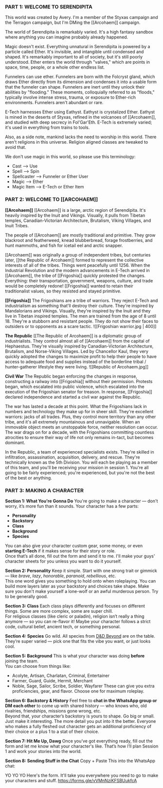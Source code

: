 ### PART 1: WELCOME TO SERENDIPITA
This world was created by Avery. I'm a member of the Styxas campaign and the Terragon campaign, but I'm DMing the [[Arcohaem]] campaign.

The world of Serendipita is remarkably varied. It's a high fantasy sandbox where anything you can imagine probably already happened.

Magic doesn't exist. Everything unnatural in Serendipita is powered by a particle called Ether. It's invisible, and intangible until condensed and shaped. It's remarkably important to all of society, but it's still poorly understood. Ether enters the world through "valves," which are points in space, time, people, or a whole other endless list.

Funnelers can use ether. Funnelers are born with the Folcryst gland, which draws Ether directly from its dimension and condenses it into a usable form that the funneler can shape. Funnelers are inert until they unlock their abilities by "flooding." These moments, colloquially referred to as "floods," typically involve intense stress, trauma, or exposure to Ether-rich environments. Funnelers aren't abundant or rare.

E-Tech harnesses Ether using Eathyst. Eathyst is crystalized Ether. Eathyst is mined in the deserts of Styxas, refined in the volcanoes of [[Arcohaem]], and studied with deep secrecy in Fol'Gar'Eth. E-Tech is extremely varied; it's used in everything from trains to tools.

Also, as a side note, mankind lacks the need to worship in this world. There aren't religions in this universe. Religion aligned classes are tweaked to avoid that.

We don't use magic in this world, so please use this terminology:
- Cast --> Use
- Spell --> Spin
- Spellcaster --> Funneler or Ether User
- Magic --> Ether
- Magic Item --> E-Tech or Ether Item

### PART 2: WELCOME TO [[ARCOHAEM]]
**[[Arcohaem]]**
[[Arcohaem]] is a large, arctic region of Serendipita. It's heavily inspired by the Inuit and Vikings. Visually, it pulls from Tibetan temples, Canadian-Victorian Architecture, Brutalism, Viking Villages, and Inuit Tribes. 

The people of [[Arcohaem]] are mostly traditional and primitive. They grow blackroot and featherweed, knead blubberbread, forage frostberries, and hunt mammoths, and fish for icetail eel and arctic snapper.

[[Arcohaem]] was originally a group of independent tribes, but centuries later, [[the Republic of Arcohaem]] formed to represent the collective interests of all of the tribes. Things went peacefully until 1256. When the Industrial Revolution and the modern advancements in E-Tech arrived in [[Arcohaem]], the tribe of [[Frigoshia]] quickly protested the changes. Everything: their transportation, government, weapons, culture, and trade would be completely redone! [[Frigoshia]] wanted to retain their traditionalist values, so they resisted and stayed primitive. 

**[[Frigoshia]]**
The Frigoshians are a tribe of warriors. They reject E-Tech and industrialism as something that'll destroy their culture. They're inspired by Mandalorians and Vikings. Visually, they're inspired by the Inuit and they live in Tibetan inspired temples. The men are trained from the age of 8 until 18. They're a stubborn and resistant people. They do not show their faces to outsiders or to opponents as a scare tactic.
![[Frigoshian warrior.jpg | 400]]

**The Republic**
[[The Republic of Arcohaem]] is a diplomatic group of industrialists. They control almost all of [[Arcohaem]] from the capital of Hephaestus. They're visually inspired by Canadian-Victorian Architecture, Brutalism, and Norse-Viking Villages. Led by Chancellor Kaul, they very quickly adopted the changes to maximize profit to help their people to have access to adequate food and supplies instead of the borderline tribal / hunter-gatherer lifestyle they were living.
![[Republic of Arcohaem.jpg]]

**Civil War**
The Republic began enforcing the changes in response, constructing a railway into [[Frigoshia]] without their permission. Protests began, which escalated into public violence, which escalated into the execution of the Frigoshian senator for treason. In response, [[Frigoshia]] declared independence and started a civil war against the Republic.

The war has lasted a decade at this point. What the Frigoshians lack in numbers and technology they make up for in sheer skill. They're excellent warriors: jacks of all trades. Plus, they control more territory than any other tribe, and it's all extremely mountainous and unnavigable. When an immovable object meets an unstoppable force, neither resolution can occur. The war drags on for a decade, with the Frigoshians committing countless atrocities to ensure their way of life not only remains in-tact, but becomes dominant.  

In the Republic, a team of experienced specialists exists. They're skilled in infiltration, assassination, acquisition, delivery, and rescue. They're technically known as the 5th Division. You will each be playing as a member of this team, and you'll be receiving your mission in session 1. You're all going to be fairly experienced; you're experienced, but you're not the best of the best or anything.

### PART 3: MAKING A CHARACTER
**Section 1: What You're Gonna Do**
You're going to make a character — don't worry, it’s more fun than it sounds. Your character has a few parts:
- **Personality**
- **Backstory**
- **Class**
- **Background**
- **Species**

You can also give your character custom gear, some money, or even **starting E-Tech** if it makes sense for their story or role.  
Once that’s all done, fill out the form and send it to me. I'll make your guys' character sheets for you unless you want to do it yourself. 

**Section 2: Personality**
Keep it simple. Start with one strong trait or gimmick — like _brave_, _lazy_, _honorable_, _paranoid_, _rebellious_, etc.  
This one word gives you something to hold onto when roleplaying. You can build more layers later as your backstory and choices take shape. Make sure you don't make yourself a lone-wolf or an awful murderous person. Try to be generally good.

**Section 3: Class**
Each class plays differently and focuses on different things. Some are more complex, some are super chill.  
For religious classes (like cleric or paladin), religion isn’t really a thing anymore — so you can re-flavor it! Maybe your character follows a strict code, cultural belief, ancient tech, or something personal.

**Section 4: Species**
Go wild. All species from [D&D Beyond](https://www.dndbeyond.com/species) are on the table.  
They’re super varied — pick one that fits the vibe you want, or just looks cool.

**Section 5: Background**
This is what your character was doing **before** joining the team.  
You can choose from things like:
- Acolyte, Artisan, Charlatan, Criminal, Entertainer
- Farmer, Guard, Guide, Hermit, Merchant
- Noble, Sage, Sailor, Scribe, Soldier, Wayfarer
These can give you extra proficiencies, gear, and flavor. Choose one for maximum roleplay.

**Section 6: Backstory & History**
Feel free to **chat in the WhatsApp group or DM each other** to come up with shared history — who knows who, old rivalries, friendships, missions gone wrong, etc.  
Beyond that, your character’s backstory is yours to shape. Go big or small. Just make it interesting. The more detail you put into it the better. Everyone who makes a fully fleshed out character gets an additional proficiency of their choice or a plus 1 to a stat of their choice.

**Section 7: Hit Me Up, Dawg**
Once you’ve got everything ready, fill out the form and let me know what your character's like. That’s how I’ll plan Session 1 and work your stories into the world.

**Section 8: Sending Stuff in the Chat**
Copy + Paste This into the WhatsApp chat:

YO YO YO
Here's the form. It'll take you everywhere you need to go to make your characters and stuff.
https://forms.gle/vVMnNziKFSBUukfcA